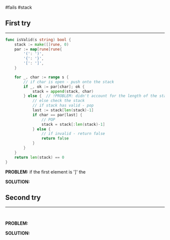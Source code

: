 #fails 
#stack  
## First try
___
```go
func isValid(s string) bool {
    stack := make([]rune, 0)
    par := map[rune]rune{
        '(': ')',
        '{': '}',
        '[': ']',
    }

    for _, char := range s {
        // if char is open - push onto the stack
        if _, ok := par[char]; ok {
            stack = append(stack, char)
        } else {  // !PROBLEM: didn't account for the length of the stack here
            // else check the stack
            // if stack has valid - pop
            last := stack[len(stack)-1]
            if char == par[last] {
                // POP
                stack = stack[:len(stack)-1]
            } else {
                // if invalid - return false 
                return false
            }
        }
    }
    return len(stack) == 0
}
```

**PROBLEM:** if the first element is ']' the

**SOLUTION:**



## Second try
____
```go



```

**PROBLEM:**

**SOLUTION:**